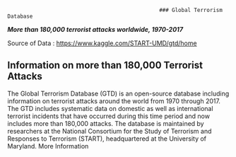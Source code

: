                                                     ### Global Terrorism Database

***More than 180,000 terrorist attacks worldwide, 1970-2017***

Source of Data : https://www.kaggle.com/START-UMD/gtd/home

## Information on more than 180,000 Terrorist Attacks

The Global Terrorism Database (GTD) is an open-source database including information on terrorist attacks around the world from 1970 through 2017. The GTD includes systematic data on domestic as well as international terrorist incidents that have occurred during this time period and now includes more than 180,000 attacks. The database is maintained by researchers at the National Consortium for the Study of Terrorism and Responses to Terrorism (START), headquartered at the University of Maryland. More Information
